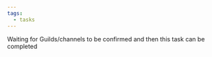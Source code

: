 ```yaml
---
tags:
  - tasks
---
```

Waiting for Guilds/channels to be confirmed and then this task can be completed